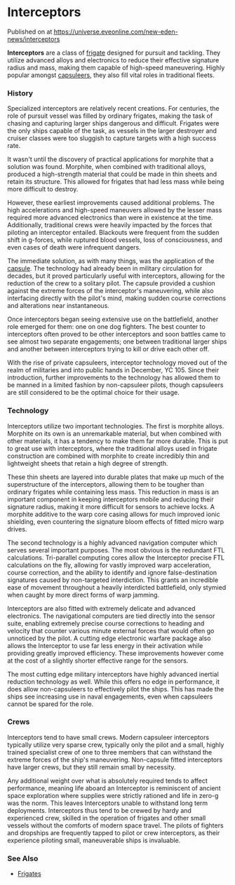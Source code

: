 # Interceptors
Published on  at https://universe.eveonline.com/new-eden-news/interceptors

**Interceptors** are a class of [frigate](6FJmBYuBTwDdtiiH8kIHsA) designed for pursuit and tackling. They utilize advanced alloys and electronics to reduce their effective signature radius and mass, making them capable of high-speed maneuvering. Highly popular amongst [capsuleers](15umOALoFBZxVS2oaggvJQ), they also fill vital roles in traditional fleets.


### History
Specialized interceptors are relatively recent creations. For centuries, the role of pursuit vessel was filled by ordinary frigates, making the task of chasing and capturing larger ships dangerous and difficult. Frigates were the only ships capable of the task, as vessels in the larger destroyer and cruiser classes were too sluggish to capture targets with a high success rate.

It wasn't until the discovery of practical applications for morphite that a solution was found. Morphite, when combined with traditional alloys, produced a high-strength material that could be made in thin sheets and retain its structure. This allowed for frigates that had less mass while being more difficult to destroy.

However, these earliest improvements caused additional problems. The high accelerations and high-speed maneuvers allowed by the lesser mass required more advanced electronics than were in existence at the time. Additionally, traditional crews were heavily impacted by the forces that piloting an interceptor entailed. Blackouts were frequent from the sudden shift in g-forces, while ruptured blood vessels, loss of consciousness, and even cases of death were infrequent dangers.

The immediate solution, as with many things, was the application of the [capsule](2klMsyfd5quK05XnGL9wNB). The technology had already been in military circulation for decades, but it proved particularly useful with interceptors, allowing for the reduction of the crew to a solitary pilot. The capsule provided a cushion against the extreme forces of the interceptor's maneuvering, while also interfacing directly with the pilot's mind, making sudden course corrections and alterations near instantaneous.

Once interceptors began seeing extensive use on the battlefield, another role emerged for them: one on one dog fighters. The best counter to interceptors often proved to be other interceptors and soon battles came to see almost two separate engagements; one between traditional larger ships and another between interceptors trying to kill or drive each other off.

With the rise of private capsuleers, interceptor technology moved out of the realm of militaries and into public hands in December, YC 105. Since their introduction, further improvements to the technology has allowed them to be manned in a limited fashion by non-capsuleer pilots, though capsuleers are still considered to be the optimal choice for their usage.


### Technology
Interceptors utilize two important technologies. The first is morphite alloys. Morphite on its own is an unremarkable material, but when combined with other materials, it has a tendency to make them far more durable. This is put to great use with interceptors, where the traditional alloys used in frigate construction are combined with morphite to create incredibly thin and lightweight sheets that retain a high degree of strength.

These thin sheets are layered into durable plates that make up much of the superstructure of the interceptors, allowing them to be tougher than ordinary frigates while containing less mass. This reduction in mass is an important component in keeping interceptors mobile and reducing their signature radius, making it more difficult for sensors to achieve locks. A morphite additive to the warp core casing allows for much improved ionic shielding, even countering the signature bloom effects of fitted micro warp drives.

The second technology is a highly advanced navigation computer which serves several important purposes. The most obvious is the redundant FTL calculations. Tri-parallel computing cores allow the Interceptor precise FTL calculations on the fly, allowing for vastly improved warp acceleration, course correction, and the ability to identify and ignore false-destination signatures caused by non-targeted interdiction. This grants an incredible ease of movement throughout a heavily interdicted battlefield, only stymied when caught by more direct forms of warp jamming.

Interceptors are also fitted with extremely delicate and advanced electronics. The navigational computers are tied directly into the sensor suite, enabling extremely precise course corrections to heading and velocity that counter various minute external forces that would often go unnoticed by the pilot. A cutting edge electronic warfare package also allows the Interceptor to use far less energy in their activation while providing greatly improved efficiency. These improvements however come at the cost of a slightly shorter effective range for the sensors.

The most cutting edge military interceptors have highly advanced inertial reduction technology as well. While this offers no edge in performance, it does allow non-capsuleers to effectively pilot the ships. This has made the ships see increasing use in naval engagements, even when capsuleers cannot be spared for the role.


### Crews
Interceptors tend to have small crews. Modern capsuleer interceptors typically utilize very sparse crew, typically only the pilot and a small, highly trained specialist crew of one to three members that can withstand the extreme forces of the ship's maneuvering. Non-capsule fitted interceptors have larger crews, but they still remain small by necessity.

Any additional weight over what is absolutely required tends to affect performance, meaning life aboard an Interceptor is reminiscent of ancient space exploration where supplies were strictly rationed and life in zero-g was the norm. This leaves Interceptors unable to withstand long term deployments. Interceptors thus tend to be crewed by hardy and experienced crew, skilled in the operation of frigates and other small vessels without the comforts of modern space travel. The pilots of fighters and dropships are frequently tapped to pilot or crew interceptors, as their experience piloting small, maneuverable ships is invaluable.


### See Also
* [Frigates](6FJmBYuBTwDdtiiH8kIHsA)
